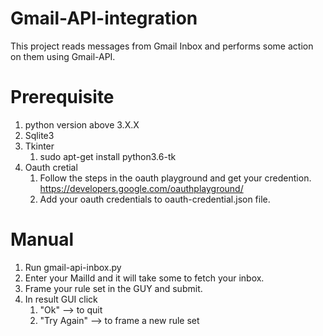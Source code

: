 # Gmail-API-integration
This project reads messages from Gmail Inbox and performs some action on them using Gmail-API.

# Prerequisite
  1) python version above 3.X.X
  2) Sqlite3
  3) Tkinter
      1) sudo apt-get install python3.6-tk
  4) Oauth cretial 
      1) Follow the steps in the oauth playground and get your credention.
          https://developers.google.com/oauthplayground/
      2) Add your oauth credentials to oauth-credential.json file.
  
# Manual
  1) Run gmail-api-inbox.py
  2) Enter your MailId and it will take some to fetch your inbox.
  3) Frame your rule set in the GUY and submit.
  4) In result GUI click
      1) "Ok" --> to quit
      2) "Try Again" --> to frame a new rule set

      
      
        


    



  

